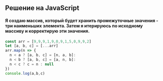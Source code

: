 ## Решение на JavaScript
#### Я создаю массив, который будет хранить промежуточные значения - три наименьших элемента. Затем я итерируюсь по исходному массиву и корректирую эти значения.
```js
const arr = [9,9,9,1,9,0,9,1,5,0,9,9,2]
let [a, b, c] = [...arr]
arr.map(n => {
  n < a ? [a, b, c] = [n, a, b]:
  n < b ? [a, b, c] = [a, n, b]:
  n < c ? c = n : null
})
console.log(a,b,c)
```
